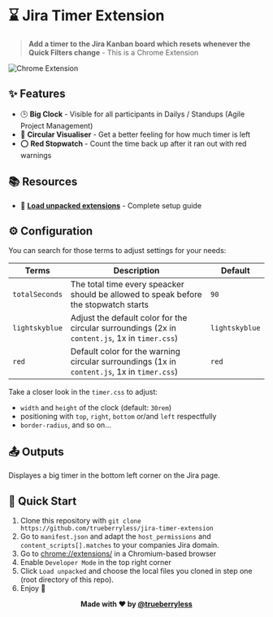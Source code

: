 # ⌛ Jira Timer Extension

> **Add a timer to the Jira Kanban board which resets whenever the Quick Filters change** - This is a Chrome Extension

![Chrome Extension](https://img.shields.io/badge/Chrome-Extension-green?logo=googlechrome&logoColor=green)

## ✨ Features

- 🕒 **Big Clock** - Visible for all participants in Dailys / Standups (Agile Project Management)
- 🔵 **Circular Visualiser** - Get a better feeling for how much timer is left
- ⭕ **Red Stopwatch** - Count the time back up after it ran out with red warnings

## 📚 Resources

- 📖 [**Load unpacked extensions**](https://developer.chrome.com/docs/extensions/get-started/tutorial/hello-world#load-unpacked) - Complete setup guide

## ⚙️ Configuration

You can search for those terms to adjust settings for your needs:

| Terms          | Description                                                                                    | Default        |
| -------------- | ---------------------------------------------------------------------------------------------- | -------------- |
| `totalSeconds` | The total time every speacker should be allowed to speak before the stopwatch starts           | `90`           |
| `lightskyblue` | Adjust the default color for the circular surroundings (2x in `content.js`, 1x in `timer.css`) | `lightskyblue` |
| `red`          | Default color for the warning circular surroundings (1x in `content.js`, 1x in `timer.css`)    | `red`          |

Take a closer look in the `timer.css` to adjust:

- `width` and `height` of the clock (default: `30rem`)
- positioning with `top`, `right`, `bottom` or/and `left` respectfully
- `border-radius`, and so on...

## 📤 Outputs

Displayes a big timer in the bottom left corner on the Jira page.

## 🚀 Quick Start

1. Clone this repository with `git clone https://github.com/trueberryless/jira-timer-extension`
2. Go to `manifest.json` and adapt the `host_permissions` and `content_scripts[].matches` to your companies Jira domain.
3. Go to [chrome://extensions/](chrome://extensions/) in a Chromium-based browser
4. Enable `Developer Mode` in the top right corner
5. Click `Load unpacked` and choose the local files you cloned in step one (root directory of this repo).
6. Enjoy 🥳

<div align="center">

**Made with ❤️ by [@trueberryless](https://trueberryless.org)**

</div>

